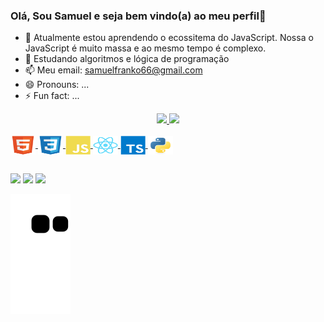 ### Olá, Sou Samuel e seja bem vindo(a) ao meu perfil👋

- 🔭 Atualmente estou aprendendo o ecossitema do JavaScript. Nossa o JavaScript é muito massa e ao mesmo tempo é complexo.
- 🌱 Estudando algoritmos e lógica de programação
- 📫 Meu email: samuelfranko66@gmail.com
- 😄 Pronouns: ...
- ⚡ Fun fact: ...

<div align="center">
  <a href="https://github.com/samuel-franco">
  <img height="180em" src="https://github-readme-stats.vercel.app/api?username=samuel-franco&show_icons=true&theme=dracula&include_all_commits=true&count_private=true"/>
  <img height="180em" src="https://github-readme-stats.vercel.app/api/top-langs/?username=samuel-franco&layout=compact&langs_count=7&theme=dracula"/>
</div>

<div style="display: inline_block"><br>
  <img align="center" alt="Rafa-HTML" height="30" width="40" src="https://raw.githubusercontent.com/devicons/devicon/master/icons/html5/html5-original.svg">
  <img align="center" alt="Rafa-CSS" height="30" width="40" src="https://raw.githubusercontent.com/devicons/devicon/master/icons/css3/css3-original.svg">
  <img align="center" alt="Rafa-Js" height="30" width="40" src="https://raw.githubusercontent.com/devicons/devicon/master/icons/javascript/javascript-plain.svg">
  <img align="center" alt="Rafa-React" height="30" width="40" src="https://raw.githubusercontent.com/devicons/devicon/master/icons/react/react-original.svg">
  <img align="center" alt="Rafa-Ts" height="30" width="40" src="https://raw.githubusercontent.com/devicons/devicon/master/icons/typescript/typescript-plain.svg">
  <img align="center" alt="Rafa-Python" height="30" width="40" src="https://raw.githubusercontent.com/devicons/devicon/master/icons/python/python-original.svg"
</div>

##

<div>
  <a href="https://www.instagram.com/samuel.fisica/" target="_blank"><img src="https://img.shields.io/badge/-Instagram-%23E4405F?style=for-the-badge&logo=instagram&logoColor=white" target="_blank"></a>
  <a href="https://www.linkedin.com/in/samuelfrancodevweb/" target="_blank"><img src="https://img.shields.io/badge/-LinkedIn-%230077B5?style=for-the-badge&logo=linkedin&logoColor=white" target="_blank"></a>
   <a href ="https://www.facebook.com/franco.sfs.1"><img src="https://img.shields.io/badge/Facebook-1877F2?style=for-the-badge&logo=facebook&logoColor=white"></a>

![Snake animation](https://github.com/rafaballerini/rafaballerini/blob/output/github-contribution-grid-snake.svg)
